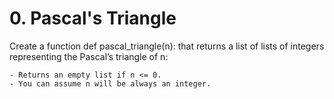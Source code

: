 # 0. Pascal's Triangle

Create a function def pascal_triangle(n): that returns a list of lists of integers representing the Pascal’s triangle of n:

    - Returns an empty list if n <= 0.
    - You can assume n will be always an integer.

